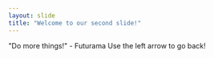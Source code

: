 ```yaml
---
layout: slide
title: "Welcome to our second slide!"
---
```

"Do more things!" - Futurama
Use the left arrow to go back!
